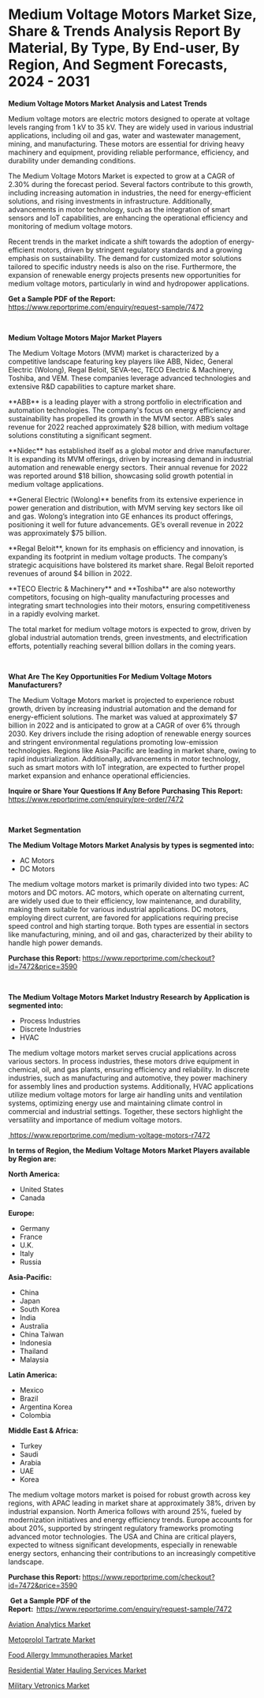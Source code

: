 <p><h1>Medium Voltage Motors Market Size, Share & Trends Analysis Report By Material, By Type, By End-user, By Region, And Segment Forecasts, 2024 - 2031</h1></p><p><strong>Medium Voltage Motors Market Analysis and Latest Trends</strong></p>
<p><p>Medium voltage motors are electric motors designed to operate at voltage levels ranging from 1 kV to 35 kV. They are widely used in various industrial applications, including oil and gas, water and wastewater management, mining, and manufacturing. These motors are essential for driving heavy machinery and equipment, providing reliable performance, efficiency, and durability under demanding conditions.</p><p>The Medium Voltage Motors Market is expected to grow at a CAGR of 2.30% during the forecast period. Several factors contribute to this growth, including increasing automation in industries, the need for energy-efficient solutions, and rising investments in infrastructure. Additionally, advancements in motor technology, such as the integration of smart sensors and IoT capabilities, are enhancing the operational efficiency and monitoring of medium voltage motors.</p><p>Recent trends in the market indicate a shift towards the adoption of energy-efficient motors, driven by stringent regulatory standards and a growing emphasis on sustainability. The demand for customized motor solutions tailored to specific industry needs is also on the rise. Furthermore, the expansion of renewable energy projects presents new opportunities for medium voltage motors, particularly in wind and hydropower applications.</p></p>
<p><strong>Get a Sample PDF of the Report:&nbsp;</strong> <a href="https://www.reportprime.com/enquiry/request-sample/7472?utm_campaign=1836&utm_medium=2&utm_source=Github&utm_content=ia&utm_term=25112024&utm_id=medium-voltage-motors">https://www.reportprime.com/enquiry/request-sample/7472</a></p>
<p>&nbsp;</p>
<p><strong>Medium Voltage Motors Major Market Players</strong></p>
<p><p>The Medium Voltage Motors (MVM) market is characterized by a competitive landscape featuring key players like ABB, Nidec, General Electric (Wolong), Regal Beloit, SEVA-tec, TECO Electric & Machinery, Toshiba, and VEM. These companies leverage advanced technologies and extensive R&D capabilities to capture market share.</p><p>**ABB** is a leading player with a strong portfolio in electrification and automation technologies. The company's focus on energy efficiency and sustainability has propelled its growth in the MVM sector. ABB’s sales revenue for 2022 reached approximately $28 billion, with medium voltage solutions constituting a significant segment.</p><p>**Nidec** has established itself as a global motor and drive manufacturer. It is expanding its MVM offerings, driven by increasing demand in industrial automation and renewable energy sectors. Their annual revenue for 2022 was reported around $18 billion, showcasing solid growth potential in medium voltage applications.</p><p>**General Electric (Wolong)** benefits from its extensive experience in power generation and distribution, with MVM serving key sectors like oil and gas. Wolong’s integration into GE enhances its product offerings, positioning it well for future advancements. GE’s overall revenue in 2022 was approximately $75 billion.</p><p>**Regal Beloit**, known for its emphasis on efficiency and innovation, is expanding its footprint in medium voltage products. The company’s strategic acquisitions have bolstered its market share. Regal Beloit reported revenues of around $4 billion in 2022.</p><p>**TECO Electric & Machinery** and **Toshiba** are also noteworthy competitors, focusing on high-quality manufacturing processes and integrating smart technologies into their motors, ensuring competitiveness in a rapidly evolving market.</p><p>The total market for medium voltage motors is expected to grow, driven by global industrial automation trends, green investments, and electrification efforts, potentially reaching several billion dollars in the coming years.</p></p>
<p>&nbsp;</p>
<p><strong>What Are The Key Opportunities For Medium Voltage Motors Manufacturers?</strong></p>
<p><p>The Medium Voltage Motors market is projected to experience robust growth, driven by increasing industrial automation and the demand for energy-efficient solutions. The market was valued at approximately $7 billion in 2022 and is anticipated to grow at a CAGR of over 6% through 2030. Key drivers include the rising adoption of renewable energy sources and stringent environmental regulations promoting low-emission technologies. Regions like Asia-Pacific are leading in market share, owing to rapid industrialization. Additionally, advancements in motor technology, such as smart motors with IoT integration, are expected to further propel market expansion and enhance operational efficiencies.</p></p>
<p><strong>Inquire or Share Your Questions If Any Before Purchasing This Report:</strong> <a href="https://www.reportprime.com/enquiry/pre-order/7472?utm_campaign=1836&utm_medium=2&utm_source=Github&utm_content=ia&utm_term=25112024&utm_id=medium-voltage-motors">https://www.reportprime.com/enquiry/pre-order/7472</a></p>
<p>&nbsp;</p>
<p><strong>Market Segmentation</strong></p>
<p><strong>The Medium Voltage Motors Market Analysis by types is segmented into:</strong></p>
<p><ul><li>AC Motors</li><li>DC Motors</li></ul></p>
<p><p>The medium voltage motors market is primarily divided into two types: AC motors and DC motors. AC motors, which operate on alternating current, are widely used due to their efficiency, low maintenance, and durability, making them suitable for various industrial applications. DC motors, employing direct current, are favored for applications requiring precise speed control and high starting torque. Both types are essential in sectors like manufacturing, mining, and oil and gas, characterized by their ability to handle high power demands.</p></p>
<p><strong>Purchase this Report:&nbsp;</strong><a href="https://www.reportprime.com/checkout?id=7472&price=3590&utm_campaign=1836&utm_medium=2&utm_source=Github&utm_content=ia&utm_term=25112024&utm_id=medium-voltage-motors">https://www.reportprime.com/checkout?id=7472&price=3590</a></p>
<p>&nbsp;</p>
<p><strong>The Medium Voltage Motors Market Industry Research by Application is segmented into:</strong></p>
<p><ul><li>Process Industries</li><li>Discrete Industries</li><li>HVAC</li></ul></p>
<p><p>The medium voltage motors market serves crucial applications across various sectors. In process industries, these motors drive equipment in chemical, oil, and gas plants, ensuring efficiency and reliability. In discrete industries, such as manufacturing and automotive, they power machinery for assembly lines and production systems. Additionally, HVAC applications utilize medium voltage motors for large air handling units and ventilation systems, optimizing energy use and maintaining climate control in commercial and industrial settings. Together, these sectors highlight the versatility and importance of medium voltage motors.</p></p>
<p><a href="https://www.reportprime.com/medium-voltage-motors-r7472?utm_campaign=1836&utm_medium=2&utm_source=Github&utm_content=ia&utm_term=25112024&utm_id=medium-voltage-motors">&nbsp;https://www.reportprime.com/medium-voltage-motors-r7472</a></p>
<p><strong>In terms of Region, the Medium Voltage Motors Market Players available by Region are:</strong></p>
<p>
    <p> <strong> North America: </strong>
        <ul>
            <li>United States</li>
            <li>Canada</li>
        </ul>
        </p> 
    <p> <strong> Europe: </strong>
        <ul>
            <li>Germany</li>
            <li>France</li>
            <li>U.K.</li>
            <li>Italy</li>
            <li>Russia</li>
        </ul>
        </p> 
    <p> <strong> Asia-Pacific: </strong>
        <ul>
            <li>China</li>
            <li>Japan</li>
            <li>South Korea</li>
            <li>India</li>
            <li>Australia</li>
            <li>China Taiwan</li>
            <li>Indonesia</li>
            <li>Thailand</li>
            <li>Malaysia</li>
        </ul>
        </p> 
    <p> <strong> Latin America: </strong>
        <ul>
            <li>Mexico</li>
            <li>Brazil</li>
            <li>Argentina Korea</li>
            <li>Colombia</li>
        </ul>
        </p> 
    <p> <strong> Middle East & Africa: </strong>
        <ul>
            <li>Turkey</li>
            <li>Saudi</li>
            <li>Arabia</li>
            <li>UAE</li>
            <li>Korea</li>
        </ul>
    </p>
    </p>
<p><p>The medium voltage motors market is poised for robust growth across key regions, with APAC leading in market share at approximately 38%, driven by industrial expansion. North America follows with around 25%, fueled by modernization initiatives and energy efficiency trends. Europe accounts for about 20%, supported by stringent regulatory frameworks promoting advanced motor technologies. The USA and China are critical players, expected to witness significant developments, especially in renewable energy sectors, enhancing their contributions to an increasingly competitive landscape.</p></p>
<p><strong>Purchase this Report: </strong><a href="https://www.reportprime.com/checkout?id=7472&price=3590&utm_campaign=1836&utm_medium=2&utm_source=Github&utm_content=ia&utm_term=25112024&utm_id=medium-voltage-motors">https://www.reportprime.com/checkout?id=7472&price=3590</a></p>
<p>&nbsp;<strong>Get a Sample PDF of the Report:&nbsp;&nbsp;</strong><a href="https://www.reportprime.com/enquiry/request-sample/7472?utm_campaign=1836&utm_medium=2&utm_source=Github&utm_content=ia&utm_term=25112024&utm_id=medium-voltage-motors">https://www.reportprime.com/enquiry/request-sample/7472</a></p>
<p><strong></strong></p>
<p><p><a href="https://www.linkedin.com/pulse/aviation-analytics-market-analysis-industry-share-trends-rqdee?utm_campaign=1836&utm_medium=2&utm_source=Github&utm_content=ia&utm_term=25112024&utm_id=medium-voltage-motors">Aviation Analytics Market</a></p><p><a href="https://www.linkedin.com/pulse/revenue-forecast-metoprolol-tartrate-industry-144-cagr-from-2024-p6axf?utm_campaign=1836&utm_medium=2&utm_source=Github&utm_content=ia&utm_term=25112024&utm_id=medium-voltage-motors">Metoprolol Tartrate Market</a></p><p><a href="https://issuu.com/reportprime-2/docs/food-allergy-immunotherapies-market_db243aa502a46e?utm_campaign=1836&utm_medium=2&utm_source=Github&utm_content=ia&utm_term=25112024&utm_id=medium-voltage-motors">Food Allergy Immunotherapies Market</a></p><p><a href="https://issuu.com/reportprime-2/docs/residential-water-hauling-services-_c73fc84607a63a?utm_campaign=1836&utm_medium=2&utm_source=Github&utm_content=ia&utm_term=25112024&utm_id=medium-voltage-motors">Residential Water Hauling Services Market</a></p><p><a href="https://www.linkedin.com/pulse/charting-future-comprehensive-analysis-global-military-vetronics-lhmvf?utm_campaign=1836&utm_medium=2&utm_source=Github&utm_content=ia&utm_term=25112024&utm_id=medium-voltage-motors">Military Vetronics Market</a></p></p>